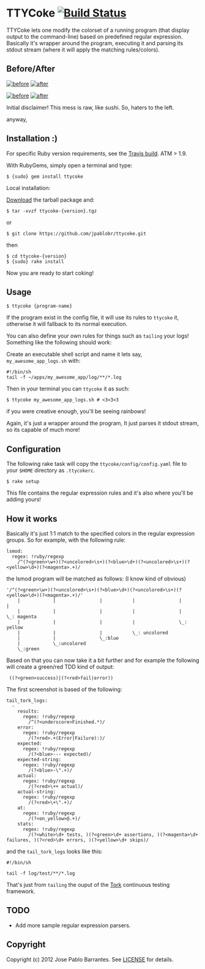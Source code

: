 # TTYCoke [![Build Status](https://secure.travis-ci.org/jpablobr/ttycoke.png?branch=master)][travis]

[travis]: http://travis-ci.org/jpablobr/ttycoke

TTYCoke lets one modify the colorset of a running program (that
display output to the command-line) based on predefined regular
expression. Basically it's wrapper around the program, executing it
and parsing its stdout stream (where it will apply the matching
rules/colors).

## <a name="Before-After"></a>Before/After

[![before](http://i.imgur.com/nIen0.png)][before] [![after](http://i.imgur.com/4iVkc.png)][after]

[before]: http://i.imgur.com/nIen0.png
[after]: http://i.imgur.com/4iVkc.png


[![before](http://i.imgur.com/8gzEX.png)][before] [![after](http://i.imgur.com/SF7Cp.png)][after]

[before]: http://i.imgur.com/8gzEX.png
[after]: http://i.imgur.com/SF7Cp.png

Initial disclaimer! This mess is raw, like sushi. So, haters to the left.

anyway, 

## <a name="Installation"></a>Installation :)

For specific Ruby version requirements, see the [Travis build](http://travis-ci.org/#!/jpablobr/ttycoke). ATM > 1.9.

With RubyGems, simply open a terminal and type:

    $ {sudo} gem install ttycoke

Local installation:

[Download](http://github.com/jpablobr/ttycoke/download) the tarball package and:

    $ tar -xvzf ttycoke-{version}.tgz

or

    $ git clone https://github.com/jpablobr/ttycoke.git

then 

    $ cd ttycoke-{version}
    $ {sudo} rake install

Now you are ready to start coking! 

## <a name="Usage"></a>Usage

    $ ttycoke {program-name}

If the program exist in the config file, it will use its rules to `ttycoke`
it, otherwise it will fallback to its normal execution.

You can also define your own rules for things such as `tailing` your logs! Something like the following should work:

Create an executable shell script and name it lets say, `my_awesome_app_logs.sh` with:

    #!/bin/sh
    tail -f ~/apps/my_awesome_app/log/**/*.log

Then in your terminal you can `ttycoke` it as such:

    $ ttycoke my_awesome_app_logs.sh # <3<3<3

if you were creative enough, you'll be seeing rainbows! 

Again, it's just a wrapper around the program, It just parses it
stdout stream, so its capable of much more!

## <a name="Configuration"></a>Configuration
The following rake task will copy the `ttycoke/config/config.yaml` file to your `$HOME` directory as `.ttycokerc`. 

    $ rake setup 

This file contains the regular expression rules and it's also where you'll be adding yours!

## <a name="How-it-works"></a>How it works

Basically it's just 1:1 match to the specified colors in the regular
expression groups. So for example, with the following rule:

    lsmod:
      regex: !ruby/regexp 
        /^(?<green>\w+)(?<uncolored>\s+)(?<blue>\d+)(?<uncolored>\s+)(?<yellow>\d+)(?<magenta>.+)/

the lsmod program will be matched as follows: (I know kind of obvious)

    '/^(?<green>\w+)(?<uncolored>\s+)(?<blue>\d+)(?<uncolored>\s+)(?<yellow>\d+)(?<magenta>.+)/'
        |            |                |           |                |             |
        |            |                |           |                |             \_: magenta
        |            |                |           |                \_: yellow
        |            |                |           \_: uncolored
        |            |                \_:blue
        |            \_:uncolored
        \_:green

Based on that you can now take it a bit further and for example the
following will create a green/red TDD kind of output:

     ((?<green>success)|(?<red>fail|error))

The first screenshot is based of the following:

    tail_tork_logs:
      -
        results:
          regex: !ruby/regexp 
            /^(?<underscore>Finished.*)/
        error:
          regex: !ruby/regexp 
            /(?<red>.+(Error|Failure):)/
        expected:
          regex: !ruby/regexp 
            /(?<blue>--- expected)/
        expected-string:
          regex: !ruby/regexp 
            /(?<blue>-\".+)/
        actual:
          regex: !ruby/regexp 
            /(?<red>\++ actual)/
        actual-string:
          regex: !ruby/regexp 
            /(?<red>\+\".+)/
        at:
          regex: !ruby/regexp 
            /(?<on_yellow>@.+)/
        stats:
          regex: !ruby/regexp 
            /(?<white>\d+ tests, )(?<green>\d+ assertions, )(?<magenta>\d+ failures, )(?<red>\d+ errors, )(?<yellow>\d+ skips)/


and the `tail_tork_logs` looks like this:

    #!/bin/sh

    tail -f log/test/**/*.log

That's just from `tailing` the ouput of the [Tork](https://github.com/sunaku/tork) continuous testing framework.

## <a name="todo"></a>TODO
* Add more sample regular expression parsers.

## <a name="copyright"></a>Copyright
Copyright (c) 2012 Jose Pablo Barrantes. See [LICENSE][] for details.

[license]: https://github.com/jpablobr/ttycoke/blob/master/LICENSE

